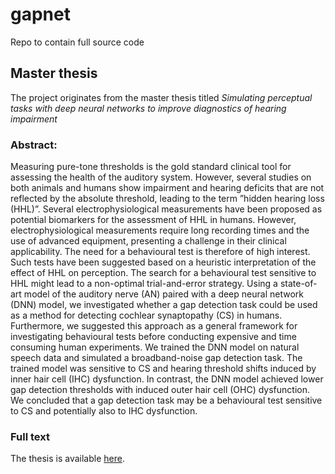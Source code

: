 # gapnet

Repo to contain full source code


## Master thesis

The project originates from the master thesis titled _Simulating perceptual tasks with deep neural networks to improve diagnostics of hearing impairment_

### Abstract:

Measuring pure-tone thresholds is the gold standard clinical tool for assessing the health of the auditory system. However, several studies on both animals and humans show impairment and hearing deficits that are not reflected by the absolute threshold, leading to the term ”hidden hearing loss (HHL)”. Several electrophysiological measurements have been proposed as potential biomarkers for the assessment of HHL in humans. However, electrophysiological measurements require long recording times and the use of advanced equipment, presenting a challenge in their clinical applicability. The need for a behavioural test is therefore of high interest. Such tests have been suggested based on a heuristic interpretation of the effect of HHL on perception. The search for a behavioural test sensitive to HHL might lead to a non-optimal trial-and-error strategy. Using a state-of-art model of the auditory nerve (AN) paired with a deep neural network (DNN) model, we investigated whether a gap detection task could be used as a method for detecting cochlear synaptopathy (CS) in humans. Furthermore, we suggested this approach as a general framework for investigating behavioural tests before conducting expensive and time consuming human experiments. We trained the DNN model on natural speech data and simulated a broadband-noise gap detection task. The trained model was sensitive to CS and hearing threshold shifts induced by inner hair cell (IHC) dysfunction. In contrast, the DNN model achieved lower gap detection thresholds with induced outer hair cell (OHC) dysfunction. We concluded that a gap detection task may be a behavioural test sensitive to CS and potentially also to IHC dysfunction.

### Full text

The thesis is available [here](https://fulltext-gateway.cvt.dk/oafilestore?oid=624d7509610dfe20b13a2b14&targetid=624d75094aace9106e2219a5).
